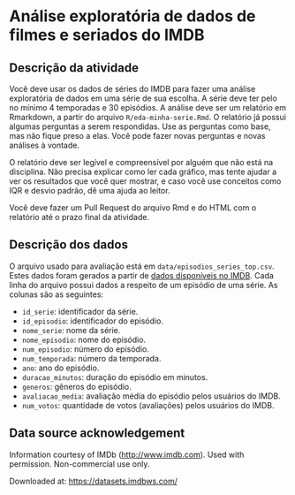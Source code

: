 # Análise exploratória de dados de filmes e seriados do IMDB

## Descrição da atividade

Você deve usar os dados de séries do IMDB para fazer uma análise exploratória de dados em uma série de sua escolha. A série deve ter pelo no mínimo 4 temporadas e 30 episódios. A análise deve ser um relatório em Rmarkdown, a partir do arquivo `R/eda-minha-serie.Rmd`. O relatório já possui algumas perguntas a serem respondidas. Use as perguntas como base, mas não fique preso a elas. Você pode fazer novas perguntas e novas análises à vontade.

O relatório deve ser legível e compreensível por alguém que não está na disciplina. Não precisa explicar como ler cada gráfico, mas tente ajudar a ver os resultados que você quer mostrar, e caso você use conceitos como IQR e desvio padrão, dê uma ajuda ao leitor.

Você deve fazer um Pull Request do arquivo Rmd e do HTML com o relatório até o prazo final da atividade.

## Descrição dos dados

O arquivo usado para avaliação está em `data/episodios_series_top.csv`. Estes dados foram gerados a partir de [dados disponíveis no IMDB](https://datasets.imdbws.com/). Cada linha do arquivo possui dados a respeito de um episódio de uma série. As colunas são as seguintes:

- `id_serie`: identificador da série.
- `id_episodio`: identificador do episódio.
- `nome_serie`: nome da série.
- `nome_episodio`: nome do episódio.
- `num_episodio`: número do episódio.
- `num_temporada`: número da temporada.
- `ano`: ano do episódio.
- `duracao_minutos`: duração do episódio em minutos.
- `generos`: gêneros do episódio.
- `avaliacao_media`: avaliação média do episódio pelos usuários do IMDB.
- `num_votos`: quantidade de votos (avaliações) pelos usuários do IMDB.


## Data source acknowledgement

Information courtesy of IMDb (http://www.imdb.com).
Used with permission.
Non-commercial use only.

Downloaded at: https://datasets.imdbws.com/
